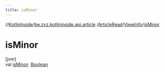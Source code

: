```yaml
---
title: isMinor
---
```

//[KotlinInside](../../../../index.html)/[be.zvz.kotlininside.api.article](../../index.html)
/[ArticleRead](../index.html)/[ViewInfo](index.html)/[isMinor](is-minor.html)

# isMinor

[jvm]\
val [isMinor](is-minor.html): [Boolean](https://kotlinlang.org/api/latest/jvm/stdlib/kotlin/-boolean/index.html)




